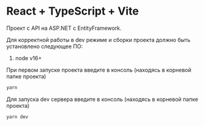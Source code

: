 # React + TypeScript + Vite

Проект с API на ASP.NET с EntityFramework.

Для корректной работы в dev режиме и сборки проекта должно быть установлено следующее ПО:

1. node v16+

При первом запуске проекта введите в консоль (находясь в корневой папке проекта)

```bash
yarn
```

Для запуска dev сервера введите в консоль (находясь в корневой папке проекта)

```bash
yarn dev
```
